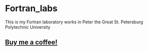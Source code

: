 # Fortran_labs
This is my Fortran laboratory works in Peter the Great St. Petersburg Polytechnic University
## [Buy me a coffee!]


[Buy me a coffee!]:https://pay.cloudtips.ru/p/73a0797c
